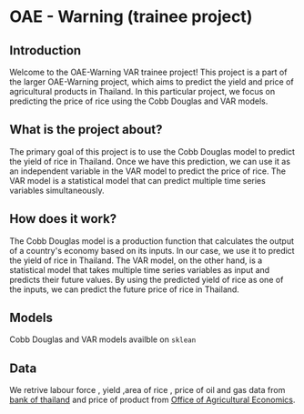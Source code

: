 # OAE - Warning (trainee project)

## Introduction
Welcome to the OAE-Warning VAR trainee project! This project is a part of the larger OAE-Warning project, which aims to predict the yield and price of agricultural products in Thailand. In this particular project, we focus on predicting the price of rice using the Cobb Douglas and VAR models.

## What is the project about?
The primary goal of this project is to use the Cobb Douglas model to predict the yield of rice in Thailand. Once we have this prediction, we can use it as an independent variable in the VAR model to predict the price of rice. The VAR model is a statistical model that can predict multiple time series variables simultaneously.

## How does it work?
The Cobb Douglas model is a production function that calculates the output of a country's economy based on its inputs. In our case, we use it to predict the yield of rice in Thailand. The VAR model, on the other hand, is a statistical model that takes multiple time series variables as input and predicts their future values. By using the predicted yield of rice as one of the inputs, we can predict the future price of rice in Thailand.

## Models

Cobb Douglas and VAR models availble on ```sklean```

## Data

We retrive labour force , yield ,area of rice , price of oil and gas data from [bank of thailand](https://www.bot.or.th/) and price of product from [Office of Agricultural Economics](https://www.oaw.or.th).
